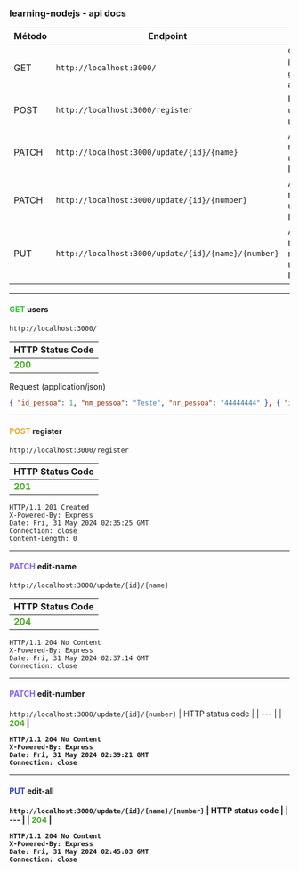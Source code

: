 ### learning-nodejs - api docs

| Método | Endpoint                                            | Descrição                                    | Requisição      |
| ------ | --------------------------------------------------- | -------------------------------------------- | --------------- |
| GET    | `http://localhost:3000/`                            | Obter informações gerais sobre a API.        | Sem parâmetros. |
| POST   | `http://localhost:3000/register`                    | Registrar um novo usuário.                   |                 |
| PATCH  | `http://localhost:3000/update/{id}/{name}`          | Atualizar o nome do usuário com ID           |                 |
| PATCH  | `http://localhost:3000/update/{id}/{number}`        | Atualizar o número do usuário com ID.        |                 |
| PUT    | `http://localhost:3000/update/{id}/{name}/{number}` | Atualizar o nome e número do usuário com ID. |                 |

---

#### <font color="#33be39">GET</font> users

`http://localhost:3000/`

| HTTP Status Code                       |
| -------------------------------------- |
| <font color="#49aa29"><b>200<b></font> |

Request (application/json)

```json
{ "id_pessoa": 1, "nm_pessoa": "Teste", "nr_pessoa": "44444444" }, { "id_pessoa": 2, "nm_pessoa": "22224444", "nr_pessoa": "88888888A" }, { "id_pessoa": 3, "nm_pessoa": "teste", "nr_pessoa": "88888888" }, { "id_pessoa": 4, "nm_pessoa": "LUCAS", "nr_pessoa": "123456789" }, ...
```

---

#### <font color="#eaa934">POST</font> register

`http://localhost:3000/register`

| HTTP Status Code                       |
| -------------------------------------- |
| <font color="#49aa29"><b>201<b></font> |

```
HTTP/1.1 201 Created
X-Powered-By: Express
Date: Fri, 31 May 2024 02:35:25 GMT
Connection: close
Content-Length: 0
```

---

#### <font color="#8661de">PATCH</font> edit-name

`http://localhost:3000/update/{id}/{name}`

| HTTP Status Code                       |
| -------------------------------------- |
| <font color="#49aa29"><b>204<b></font> |

```
HTTP/1.1 204 No Content
X-Powered-By: Express
Date: Fri, 31 May 2024 02:37:14 GMT
Connection: close
```

---

#### <font color="#8661de">PATCH </font> edit-number

`http://localhost:3000/update/{id}/{number}`
| HTTP status code |
| --- |
| <font color="#49aa29"><b>204<b></font> |

```
HTTP/1.1 204 No Content
X-Powered-By: Express
Date: Fri, 31 May 2024 02:39:21 GMT
Connection: close
```

---

#### <font color="#3346aa">PUT</font> edit-all

`http://localhost:3000/update/{id}/{name}/{number}`
| HTTP status code |
| --- |
| <font color="#49aa29"><b>204<b></font> |


```
HTTP/1.1 204 No Content
X-Powered-By: Express
Date: Fri, 31 May 2024 02:45:03 GMT
Connection: close
```
